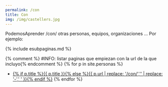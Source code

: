 ```yaml
---
permalink: /con
title: Con
img: /img/castellers.jpg
---
```

PodemosAprender /con/ otras personas, equipos, organizaciones ... Por ejemplo:

{% include esubpaginas.md %}

{% comment %} #INFO: listar paginas que empiezan con la url de la que incluyo{% endcomment %}
{% for p in site.personas %}
* <a href="{{ p.url }}">{% if p.title %}{{ p.title }}{% else %}{{ p.url | replace: '/con/','' |  replace: '-',' ' }}{% endif %}</a>
{% endfor %}


